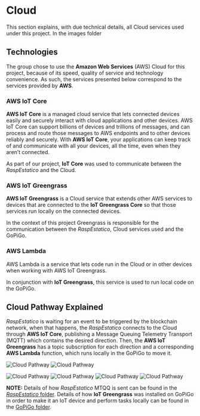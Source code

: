 # Cloud

This section explains, with due technical details, all Cloud services used under this project. In the images folder

## Technologies

The group chose to use the **Amazon Web Services** (AWS) Cloud for this project, because of its speed, quality of service and technology convenience. As such, the services presented below correspond to the services provided by **AWS**.

### AWS IoT Core

**AWS IoT Core** is a managed cloud service that lets connected devices easily and securely interact with cloud applications and other devices. AWS IoT Core can support billions of devices and trillions of messages, and can process and route those messages to AWS endpoints and to other devices reliably and securely. With **AWS IoT Core**, your applications can keep track of and communicate with all your devices, all the time, even when they aren’t connected.

As part of our project, **IoT Core** was used to communicate between the *RaspEstatico* and the Cloud.

### AWS IoT Greengrass

**AWS IoT Greengrass** is a Cloud service that extends other AWS services to devices that are connected to the **IoT Greengrass Core** so that those services run locally on the connected devices.

In the context of this project Greengrass is responsible for the communication between the *RaspEstatico*, Cloud services used and the GoPiGo.

### AWS Lambda

AWS Lambda is a service that lets code run in the Cloud or in other devices when working with AWS IoT Greengrass.

In conjunction with **IoT Greengrass**, this service is used to run local code on the GoPiGo. 

## Cloud Pathway Explained

*RaspEstatico* is waiting for an event to be triggered by the blockchain network, when that happens, the *RaspEstatico* connects to the Cloud through **AWS IoT Core**, publishing a Message Queuing Telemetry Transport (MQTT) which contains the desired direction. Then, the **AWS IoT Greengrass** has a topic subscription for each direction and a corresponding **AWS Lambda** function, which runs locally in the GoPiGo to move it.

![Cloud Pathway](https://github.com/l-silvestre/fikalab/blob/master/Cloud/Images/image10.png)
![Cloud Pathway](https://github.com/l-silvestre/fikalab/blob/master/Cloud/Images/image2.png)

![Cloud Pathway](https://github.com/l-silvestre/fikalab/blob/master/Cloud/Images/image3.png)
![Cloud Pathway](https://github.com/l-silvestre/fikalab/blob/master/Cloud/Images/image4.png)
![Cloud Pathway](https://github.com/l-silvestre/fikalab/blob/master/Cloud/Images/image5.png)
![Cloud Pathway](https://github.com/l-silvestre/fikalab/blob/master/Cloud/Images/image6.png)

**NOTE:** Details of how *RaspEstatico* MTQQ is sent can be found in the [*RaspEstatico* folder](https://github.com/l-silvestre/fikalab/tree/master/Cloud/RaspEstatico). Details of how **IoT Greengrass** was installed on GoPiGo in order to make it an IoT device and perform tasks locally can be found in the [GoPiGo folder](https://github.com/lsilvestre/fikalab/tree/master/Cloud/GoPiGo).
